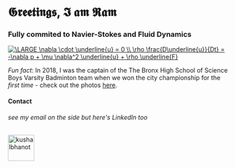 # 𝕲𝖗𝖊𝖊𝖙𝖎𝖓𝖌𝖘, 𝕴 𝖆𝖒 𝕽𝖆𝖒

### Fully commited to Navier-Stokes and Fluid Dynamics

<a href="https://www.codecogs.com/eqnedit.php?latex=\LARGE&space;\nabla&space;\cdot&space;\underline{u}&space;=&space;0&space;\\&space;\rho&space;\frac{D\underline{u}}{Dt}&space;=&space;-\nabla&space;p&space;&plus;&space;\mu&space;\nabla^2&space;\underline{u}&space;&plus;&space;\rho&space;\underline{F}" target="_blank"><img src="https://latex.codecogs.com/svg.latex?\LARGE&space;\nabla&space;\cdot&space;\underline{u}&space;=&space;0&space;\\&space;\rho&space;\frac{D\underline{u}}{Dt}&space;=&space;-\nabla&space;p&space;&plus;&space;\mu&space;\nabla^2&space;\underline{u}&space;&plus;&space;\rho&space;\underline{F}" title="\LARGE \nabla \cdot \underline{u} = 0 \\ \rho \frac{D\underline{u}}{Dt} = -\nabla p + \mu \nabla^2 \underline{u} + \rho \underline{F}" /></a>

*Fun fact*: In 2018, I was the captain of the The Bronx High School of Science Boys Varsity Badminton team when we won the city championship for the _first time_ - check out the photos [here](https://www.flickr.com/photos/30144140@N05/albums/72157674450437607).

#### Contact

###### see my email on the side but here's LinkedIn too

<p align="left">
  <a href="https://linkedin.com/in/ramanshsharma" target="_blank"><img align="center" src="https://cdn.jsdelivr.net/npm/simple-icons@3.0.1/icons/linkedin.svg" alt="kushalbhanot" height="60" width="60"/></a> &nbsp;&nbsp;
</p>
